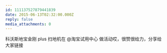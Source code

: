 ```yaml
---
id: 111137527879441839
date: 2015-06-13T02:32:00.000Z
reply: false
media_attachments: 0
---
```


科沃斯地宝金刚 plus 扫地机在 @淘宝试用中心 做活动哎，很赞很给力，分享给大家链接 ​​​​

